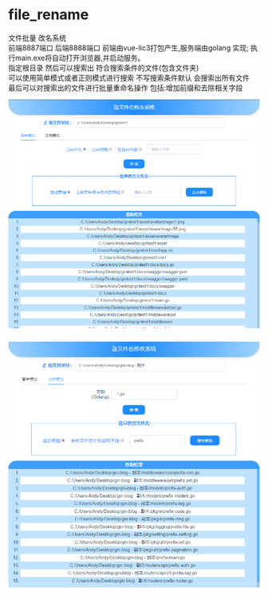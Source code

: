 # file_rename
文件批量 改名系统  
前端8887端口  后端8888端口 前端由vue-lic3打包产生,服务端由golang 实现; 执行main.exe将自动打开浏览器,并启动服务。  
指定根目录  然后可以搜索出 符合搜索条件的文件(包含文件夹)   
可以使用简单模式或者正则模式进行搜索  不写搜索条件默认 会搜索出所有文件  
最后可以对搜索出的文件进行批量重命名操作 包括:增加前缀和去除相关字段  

![image](https://github.com/VICTORYGS/file_rename/blob/master/3.png?raw=true)  


![image](https://github.com/VICTORYGS/file_rename/blob/master/33.png?raw=true)

